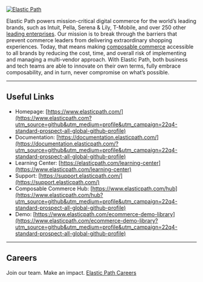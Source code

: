 [![Elastic Path](https://raw.githubusercontent.com/elasticpath/.github/main/profile/banner.png)](https://www.elasticpath.com?utm_source=github&utm_medium=profile&utm_campaign=22q4-standard-prospect-all-global-github-profile)
<!--[![Elastic Path](banner.svg)](https://www.elasticpath.com)-->

Elastic Path powers mission-critical digital commerce for the world’s leading brands, such as Intuit, Pella, Serena & Lily, T-Mobile, and over 250 other [leading enterprises](https://www.elasticpath.com/case-studies?utm_source=github&utm_medium=profile&utm_campaign=22q4-standard-prospect-all-global-github-profile).  Our mission is to break through the barriers that prevent commerce leaders from delivering extraordinary shopping experiences. Today, that means making [composable commerce](https://www.elasticpath.com/composable-commerce?utm_source=github&utm_medium=profile&utm_campaign=22q4-standard-prospect-all-global-github-profile) accessible to all brands by reducing the cost, time, and overall risk of implementing and managing a multi-vendor approach. With Elastic Path, both business and tech teams are able to innovate on their own terms, fully embrace composability, and in turn, never compromise on what’s possible.

---

## Useful Links

- Homepage: [https://www.elasticpath.com/](https://www.elasticpath.com?utm_source=github&utm_medium=profile&utm_campaign=22q4-standard-prospect-all-global-github-profile)
- Documentation: [https://documentation.elasticpath.com/](https://documentation.elasticpath.com/?utm_source=github&utm_medium=profile&utm_campaign=22q4-standard-prospect-all-global-github-profile)
- Learning Center: [https://elasticpath.com/learning-center](https://www.elasticpath.com/learning-center)
- Support: [https://support.elasticpath.com/](https://support.elasticpath.com/)
- Composable Commerce Hub: [https://www.elasticpath.com/hub](https://www.elasticpath.com/hub?utm_source=github&utm_medium=profile&utm_campaign=22q4-standard-prospect-all-global-github-profile)
- Demo: [https://www.elasticpath.com/ecommerce-demo-library](https://www.elasticpath.com/ecommerce-demo-library?utm_source=github&utm_medium=profile&utm_campaign=22q4-standard-prospect-all-global-github-profile)

---

## Careers

Join our team. Make an impact. [Elastic Path Careers](https://www.elasticpath.com/company/ecommerce-jobs?utm_source=github&utm_medium=profile&utm_campaign=22q4-standard-prospect-all-global-github-profile)
